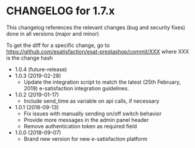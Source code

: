 CHANGELOG for 1.7.x
===================

This changelog references the relevant changes (bug and security fixes) done
in all versions (major and minor)

To get the diff for a specific change, go to https://github.com/esatisfaction/esat-prestashop/commit/XXX where
XXX is the change hash

* 1.0.4 (future-release)
* 1.0.3 (2019-02-28)
  * Update the integration script to match the latest (25th February, 2019) e-satisfaction integration guidelines.
* 1.0.2 (2019-01-17)
  * Include send_time as variable on api calls, if necessary
* 1.0.1 (2018-09-13)
  * Fix issues with manually sending on/off switch behavior
  * Provide more messages in the admin panel header
  * Remove authentication token as required field
* 1.0.0 (2018-09-07)
  * Brand new version for new e-satisfaction platform
